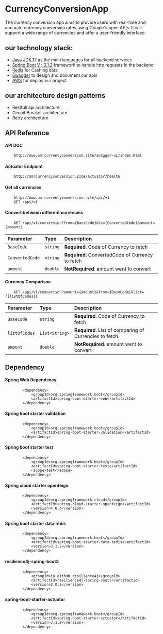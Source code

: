 # CurrencyConversionApp
The currency conversion app aims to provide users with real-time and accurate currency conversion rates using Google's 
open APIs. It will support a wide range of currencies and offer a user-friendly interface.
## our technology stack:
- [Java JDK 17](https://www.oracle.com/java/technologies/javase/jdk17-archive-downloads.html) as the main languages for all backend services
- [Spring Boot V : 3.1.2](https://spring.io/projects/spring-boot/) framework to handle http requests in the backend
- [Redis](https://redis.io/) for Cashing data
- [Swagger](http://www.amrcurrencyconversion.site/swagger-ui/index.html) to design and document our apis
- [AWS](https://eu-north-1.console.aws.amazon.com/console/home?region=eu-north-1) for deploy our project
## our architecture design patterns
- Restfull api architecture
- Circuit Breaker architecture
- Retry architecture
## API Reference
#### API DOC
```
    http://www.amrcurrencyconversion.site/swagger-ui/index.html
```
#### Actuator Endpoint
```
    http://amrcurrencyconversion.site/actuator/health
```
#### Get all currencies
```
    http://www.amrcurrencyconversion.site/api/v1
    GET /api/v1
```
#### Convert between different currencies
```
    GET /api/v1/conversion?from={BacsCode}&to={ConvertedCode}&amount={amount}
```
| Parameter  | Type     | Description                                      |
|:-----------|:---------|:-------------------------------------------------|
| `BaseCode` | `string` | **Required**. Code of Currency to fetch          |
| `ConvertedCode` | `string` | **Required**. ConvertedCode of Currency to fetch |
| `amount` | `double` | **NotRequired**. amount went to convert             |
#### Currency Comparison
```
    GET /api/v1/comparison?amount={amount}&from={BaseCode}&list={[listOfCodes]}
```
| Parameter  | Type           | Description                                            |
|:-----------|:---------------|:-------------------------------------------------------|
| `BaseCode` | `string`       | **Required**. Code of Currency to fetch                |
| `listOfCodes` | `List<String>` | **Required**. List of comparing of Currencies to fetch |
| `amount` | `double`       | **NotRequired**. amount went to convert                |

## Dependency
#### Spring Web Dependency  
``` 
        <dependency>
            <groupId>org.springframework.boot</groupId>
            <artifactId>spring-boot-starter-web</artifactId>
        </dependency>
```
#### Spring boot starter validation
```
        <dependency>
            <groupId>org.springframework.boot</groupId>
            <artifactId>spring-boot-starter-validation</artifactId>
        </dependency>
```
#### Spring boot starter test
```
        <dependency>
            <groupId>org.springframework.boot</groupId>
            <artifactId>spring-boot-starter-test</artifactId>
            <scope>test</scope>
        </dependency>
```
#### Spring cloud starter openfeign
```
        <dependency>
            <groupId>org.springframework.cloud</groupId>
            <artifactId>spring-cloud-starter-openfeign</artifactId>
            <version>4.0.4</version>
        </dependency>
```
#### Spring boot starter data redis
```
        <dependency>
            <groupId>org.springframework.boot</groupId>
            <artifactId>spring-boot-starter-data-redis</artifactId>
            <version>3.1.2</version>
        </dependency>
```
#### resilience4j-spring-boot3
```
        <dependency>
            <groupId>io.github.resilience4j</groupId>
            <artifactId>resilience4j-spring-boot3</artifactId>
            <version>2.0.2</version>
        </dependency>
```
#### spring-boot-starter-actuator
```
        <dependency>
            <groupId>org.springframework.boot</groupId>
            <artifactId>spring-boot-starter-actuator</artifactId>
            <version>3.1.2</version>
        </dependency>
```